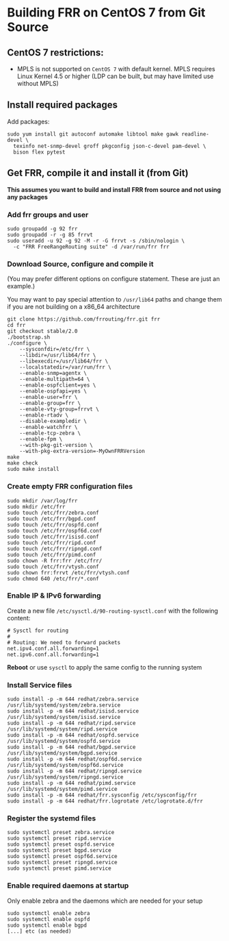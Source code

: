 Building FRR on CentOS 7 from Git Source
========================================

CentOS 7 restrictions:
----------------------

- MPLS is not supported on `CentOS 7` with default kernel. MPLS requires 
  Linux Kernel 4.5 or higher (LDP can be built, but may have limited use 
  without MPLS)
  
Install required packages
-------------------------
        
Add packages:

    sudo yum install git autoconf automake libtool make gawk readline-devel \
      texinfo net-snmp-devel groff pkgconfig json-c-devel pam-devel \
      bison flex pytest

Get FRR, compile it and install it (from Git)
---------------------------------------------

**This assumes you want to build and install FRR from source and not using 
any packages**

### Add frr groups and user

    sudo groupadd -g 92 frr
    sudo groupadd -r -g 85 frrvt
    sudo useradd -u 92 -g 92 -M -r -G frrvt -s /sbin/nologin \
      -c "FRR FreeRangeRouting suite" -d /var/run/frr frr

### Download Source, configure and compile it
(You may prefer different options on configure statement. These are just 
an example.)

You may want to pay special attention to `/usr/lib64` paths and change 
them if you are not building on a x86_64 architecture

    git clone https://github.com/frrouting/frr.git frr
    cd frr
    git checkout stable/2.0
    ./bootstrap.sh
    ./configure \
        --sysconfdir=/etc/frr \
        --libdir=/usr/lib64/frr \
        --libexecdir=/usr/lib64/frr \
        --localstatedir=/var/run/frr \
        --enable-snmp=agentx \
        --enable-multipath=64 \
        --enable-ospfclient=yes \
        --enable-ospfapi=yes \
        --enable-user=frr \
        --enable-group=frr \
        --enable-vty-group=frrvt \
        --enable-rtadv \
        --disable-exampledir \
        --enable-watchfrr \
        --enable-tcp-zebra \
        --enable-fpm \
        --with-pkg-git-version \
        --with-pkg-extra-version=-MyOwnFRRVersion   
    make
    make check
    sudo make install

### Create empty FRR configuration files
    sudo mkdir /var/log/frr
    sudo mkdir /etc/frr
    sudo touch /etc/frr/zebra.conf
    sudo touch /etc/frr/bgpd.conf
    sudo touch /etc/frr/ospfd.conf
    sudo touch /etc/frr/ospf6d.conf
    sudo touch /etc/frr/isisd.conf
    sudo touch /etc/frr/ripd.conf
    sudo touch /etc/frr/ripngd.conf
    sudo touch /etc/frr/pimd.conf
    sudo chown -R frr:frr /etc/frr/
    sudo touch /etc/frr/vtysh.conf
    sudo chown frr:frrvt /etc/frr/vtysh.conf
    sudo chmod 640 /etc/frr/*.conf

### Enable IP & IPv6 forwarding

Create a new file `/etc/sysctl.d/90-routing-sysctl.conf` with the 
following content:

    # Sysctl for routing
    #
    # Routing: We need to forward packets
    net.ipv4.conf.all.forwarding=1
    net.ipv6.conf.all.forwarding=1

**Reboot** or use `sysctl` to apply the same config to the running system

### Install Service files 
    sudo install -p -m 644 redhat/zebra.service /usr/lib/systemd/system/zebra.service
    sudo install -p -m 644 redhat/isisd.service /usr/lib/systemd/system/isisd.service
    sudo install -p -m 644 redhat/ripd.service /usr/lib/systemd/system/ripd.service
    sudo install -p -m 644 redhat/ospfd.service /usr/lib/systemd/system/ospfd.service
    sudo install -p -m 644 redhat/bgpd.service /usr/lib/systemd/system/bgpd.service
    sudo install -p -m 644 redhat/ospf6d.service /usr/lib/systemd/system/ospf6d.service
    sudo install -p -m 644 redhat/ripngd.service /usr/lib/systemd/system/ripngd.service
    sudo install -p -m 644 redhat/pimd.service /usr/lib/systemd/system/pimd.service
    sudo install -p -m 644 redhat/frr.sysconfig /etc/sysconfig/frr
    sudo install -p -m 644 redhat/frr.logrotate /etc/logrotate.d/frr

### Register the systemd files
    sudo systemctl preset zebra.service
    sudo systemctl preset ripd.service
    sudo systemctl preset ospfd.service
    sudo systemctl preset bgpd.service
    sudo systemctl preset ospf6d.service
    sudo systemctl preset ripngd.service
    sudo systemctl preset pimd.service

### Enable required daemons at startup
Only enable zebra and the daemons which are needed for your setup

    sudo systemctl enable zebra
    sudo systemctl enable ospfd
    sudo systemctl enable bgpd
    [...] etc (as needed)
